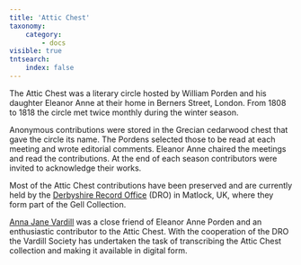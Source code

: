 ```yaml
---
title: 'Attic Chest'
taxonomy:
    category:
        - docs
visible: true
tntsearch:
    index: false
---
```


The Attic Chest was a literary circle hosted by William Porden and his daughter Eleanor Anne at their home in Berners Street, London. From 1808 to 1818 the circle met twice monthly during the winter season. 

Anonymous contributions were stored in the Grecian cedarwood chest that gave the circle its name. The Pordens selected those to be read at each meeting and wrote editorial comments. Eleanor Anne chaired the meetings and read the contributions. At the end of each season contributors were invited to acknowledge their works. 

Most of the Attic Chest contributions have been preserved and are currently held by the [Derbyshire Record Office](https://www.derbyshire.gov.uk/leisure/record-office/derbyshire-record-office.aspx) (DRO) in Matlock, UK, where they form part of the Gell Collection. 

[Anna Jane Vardill](https://vardill.org) was a close friend of Eleanor Anne Porden and an enthusiastic contributor to the Attic Chest. With the cooperation of the DRO the Vardill Society has undertaken the task of transcribing the Attic Chest collection and making it available in digital form. 

